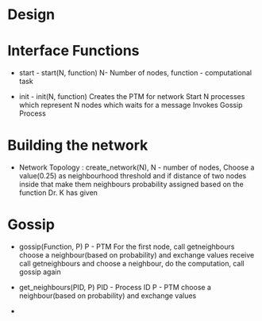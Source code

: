 Design
=====

Interface Functions
===================
* start - start(N, function)
    N- Number of nodes, function - computational task

* init - init(N, function)
    Creates the PTM for network
    Start N processes which represent N nodes which waits for a message
    Invokes Gossip Process

Building the network
====================
* Network Topology : create_network(N), N - number of nodes, 
    Choose a value(0.25) as neighbourhood threshold and if distance of two nodes inside that make them neighbours
    probability assigned based on the function Dr. K has given

    
Gossip
======

* gossip(Function, P) 
    P - PTM
    For the first node, call getneighbours choose a neighbour(based on probability) and exchange values
    receive
        call getneighbours and choose a neighbour, do the computation, call gossip again
        

* get_neighbours(PID, P)
    PID - Process ID
    P - PTM
    choose a neighbour(based on probability) and exchange values
    
*      




